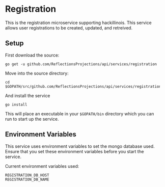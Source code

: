 Registration
============

This is the registration microservice supporting hackillinois. This service allows user registrations to be created, updated, and retreived.

Setup
-----

First download the source:
```
go get -u github.com/ReflectionsProjections/api/services/registration
```

Move into the source directory:
```
cd $GOPATH/src/github.com/ReflectionsProjections/api/services/registration
```

And install the service
```
go install
```

This will place an executable in your `$GOPATH/bin` directory which you can run to start up the service.

Environment Variables
---------------------

This service uses environment variables to set the mongo database used. Ensure that you set these environment variables before you start the service.

Current environment variables used:
```
REGISTRATION_DB_HOST
REGISTRATION_DB_NAME
```
